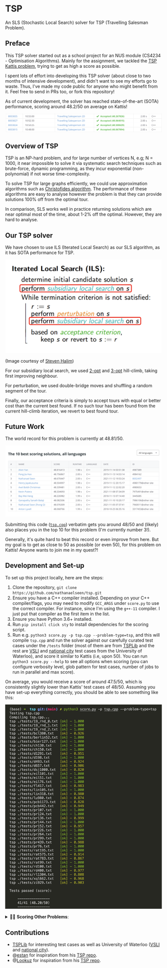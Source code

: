 # TSP

An SLS (Stochastic Local Search) solver for TSP (Travelling Salesman Problem).

## Preface
This TSP solver started out as a school project for an NUS module (CS4234 - Optimisation Algorithms). Mainly for the assignment, we tackled the [TSP Kattis problem][kattis-tsp], trying to get as high a score as possible.

I spent lots of effort into developing this TSP solver (about close to two months of intensive development), and didn't want to see my efforts go to waste. Thus, I've made my code public for anyone who might benefit from it. Feel free to send in PRs too, or fork this repository!

As of current development, the solver has reached state-of-the-art (SOTA) performance, scoring around 48.2/50 on average on Kattis!

![Kattis Scores](images/kattis-scores.png)


## Overview of TSP
TSP is an NP-hard problem, and for large number of vertices N, e.g; N = 1000, it near impossible to solve it via systematic search techniques such as brute-force, dynamic programming, as they incur exponential (non-polynomial) if not worse time-complexity.

To solve TSP for large graphs efficiently, we could use approximation algorithms such as [Christofides algorithm]. The performance of these algorithms are easy to analyse however the problem is that they can provide solutions 100% off from the optimal tour.

In comparison, SLS works well in practice returning solutions which are near optimal most of the time, about 1-2% off the optimal. However, they are hard to analyse.

## Our TSP solver
We have chosen to use ILS (Iterated Local Search) as our SLS algorithm, as it has SOTA performance for TSP.

![ILS](images/ils.png)

(Image courtesy of [Steven Halim][steven])

For our subsidiary local search, we used [2-opt](https://en.wikipedia.org/wiki/2-opt) and [3-opt](https://en.wikipedia.org/wiki/3-opt) hill-climb, taking first improving neighbour.

For perturbation, we used double-bridge moves and shuffling a random segment of the tour.

Finally, our acceptance criteria is simply to accept tours with equal or better cost than the current best found. If no such tour has been found from the current hill-climb iteration, we revert to best found tour.

## Future Work
The world record for this problem is currently at 48.81/50.

![Top 10](images/top-10.png)

Submitting this code ([`tsp.cpp`](./tsp.cpp)) verbatim gets you around 48/50 and (likely) also places you in the top 10 for this problem (I'm currently number 3!).

Generally, it's quite hard to beat this record or even improve from here. But my goal is to get as close to 50 as possible (or even 50), for this problem on Kattis! Anyone wants to join me in my quest?!

## Development and Set-up
To set up this project locally, here are the steps:

1. Clone the repository, `git clone https://github.com/nathanaelseen/tsp.git`
2. Ensure you have a C++ compiler installed. Depending on your C++ compiler/flags, you may need to modify `GCC_ARGS` under `score.py` to use the correct compiler. For instance, since I'm using the `g++-11` compiler. I just put that compiler as the first item in the list.
3. Ensure you have Python 3.6+ installed.
4. Run `pip install click sty` to install dependencies for the scoring script.
5. Run e.g. `python3 score.py -p tsp.cpp --problem-type=tsp`, and this will compile `tsp.cpp` and run the solver against our carefully curated test cases under the `/tests` folder (most of them are from [TSPLib] and the rest are [VSLI] and [national city] test cases from the University of Waterloo), and score it similar to Kattis (i.e, upon 50). You can run `python3 score.py --help` to see all options when scoring (you can configure verbosity level, glob pattern for test cases, number of jobs to run in parallel and max score).

On average, you would receive a score of around 47.5/50, which is consistently slightly lower than Kattis' test cases of 48/50. Assuming you have set-up everything correctly, you should be able to see something like this:

![Scoring Script](images/scoring-script.png)

<details>
<summary>👨‍💻 <b>Scoring Other Problems</b>: </summary>

On a side note, if you have another problem you want to score in a similar manner, you can easily adapt the scoring script to support it by implementing a `ProblemChecker` class for your problem (see the `TSPChecker` class for an example).

</details>


## Contributions

* [TSPLib] for interesting test cases as well as University of Waterloo ([VSLI] and [national city]).
* @[estan] for inspiration from his [TSP repo][estan-tsp].
* @[Lookuz] for inspiration from his [TSP repo][lookuz-tsp].


[2-opt]: https://en.wikipedia.org/wiki/2-opt
[3-opt]: https://en.wikipedia.org/wiki/3-opt
[TSPLib]: http://comopt.ifi.uni-heidelberg.de/software/TSPLIB95/
[kattis-tsp]: https://open.kattis.com/problems/tsp
[Christofides algorithm]: https://en.wikipedia.org/wiki/Christofides_algorithm
[VSLI]: https://www.math.uwaterloo.ca/tsp/vlsi/index.html
[national city]: https://www.math.uwaterloo.ca/tsp/world/countries.html
[estan-tsp]: https://github.com/estan/tsp
[lookuz-tsp]: https://github.com/Lookuz/CS4234-Stochastic-Local-Search-Methods/tree/master/TSP
[steven]: https://www.comp.nus.edu.sg/~stevenha/cs4234.html
[estan]: https://github.com/estan
[Lookuz]: https://github.com/Lookuz